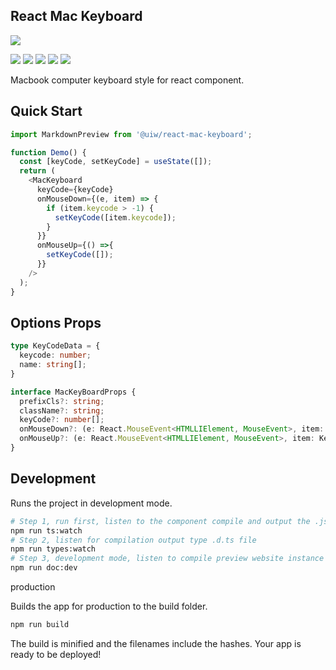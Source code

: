 <p align="center">
  <h2>React Mac Keyboard</h2>
  <a href="https://github.com/uiwjs/react-mac-keyboard">
    <img src="https://user-images.githubusercontent.com/1680273/80699566-c2aad500-8b0e-11ea-8d37-7e5537949d73.png">
  </a>
</p>

<!--dividing-->
[![](https://img.shields.io/github/issues/uiwjs/react-mac-keyboard.svg)](https://github.com/uiwjs/react-mac-keyboard/issues)
[![](https://img.shields.io/github/forks/uiwjs/react-mac-keyboard.svg)](https://github.com/uiwjs/react-mac-keyboard/network)
[![](https://img.shields.io/github/stars/uiwjs/react-mac-keyboard.svg)](https://github.com/uiwjs/react-mac-keyboard/stargazers)
[![](https://img.shields.io/github/release/uiwjs/react-mac-keyboard)](https://github.com/uiwjs/react-mac-keyboard/releases)
[![](https://img.shields.io/npm/v/@uiw/react-mac-keyboard.svg)](https://www.npmjs.com/package/@uiw/react-mac-keyboard)

Macbook computer keyboard style for react component.

## Quick Start

```js
import MarkdownPreview from '@uiw/react-mac-keyboard';

function Demo() {
  const [keyCode, setKeyCode] = useState([]);
  return (
    <MacKeyboard
      keyCode={keyCode}
      onMouseDown={(e, item) => {
        if (item.keycode > -1) {
          setKeyCode([item.keycode]);
        }
      }}
      onMouseUp={() =>{
        setKeyCode([]);
      }}
    />
  );
}
```

## Options Props

```typescript
type KeyCodeData = {
  keycode: number;
  name: string[];
}

interface MacKeyBoardProps {
  prefixCls?: string;
  className?: string;
  keyCode?: number[];
  onMouseDown?: (e: React.MouseEvent<HTMLLIElement, MouseEvent>, item: KeyCodeData) => void;
  onMouseUp?: (e: React.MouseEvent<HTMLLIElement, MouseEvent>, item: KeyCodeData) => void;
}
```

## Development

Runs the project in development mode.  

```bash
# Step 1, run first, listen to the component compile and output the .js file
npm run ts:watch
# Step 2, listen for compilation output type .d.ts file
npm run types:watch
# Step 3, development mode, listen to compile preview website instance
npm run doc:dev
```

production

Builds the app for production to the build folder.

```bash
npm run build
```

The build is minified and the filenames include the hashes.
Your app is ready to be deployed!
